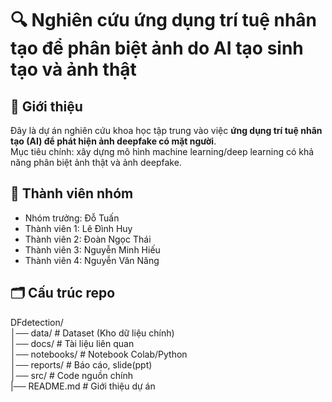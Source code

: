 # 🔍 Nghiên cứu ứng dụng trí tuệ nhân tạo để phân biệt ảnh do AI tạo sinh tạo và ảnh thật

## 📌 Giới thiệu  
Đây là dự án nghiên cứu khoa học tập trung vào việc **ứng dụng trí tuệ nhân tạo (AI) để phát hiện ảnh deepfake có mặt người**.  
Mục tiêu chính: xây dựng mô hình machine learning/deep learning có khả năng phân biệt ảnh thật và ảnh deepfake.  

## 👥 Thành viên nhóm  
- Nhóm trưởng: Đỗ Tuấn 
- Thành viên 1: Lê Đình Huy 
- Thành viên 2: Đoàn Ngọc Thái  
- Thành viên 3: Nguyễn Minh Hiếu 
- Thành viên 4: Nguyễn Văn Năng  

## 🗂️ Cấu trúc repo  
DFdetection/  
    │── data/ # Dataset (Kho dữ liệu chính)  
    │── docs/ # Tài liệu liên quan  
    │── notebooks/ # Notebook Colab/Python  
    │── reports/ # Báo cáo, slide(ppt)  
    │── src/ # Code nguồn chính  
    |── README.md # Giới thiệu dự án  

